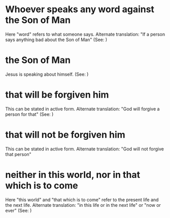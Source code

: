 
# Whoever speaks any word against the Son of Man
Here "word" refers to what someone says. Alternate translation: "If a person says anything bad about the Son of Man" (See: )

# the Son of Man
Jesus is speaking about himself. (See: )

# that will be forgiven him
This can be stated in active form. Alternate translation: "God will forgive a person for that" (See: )

# that will not be forgiven him
This can be stated in active form. Alternate translation: "God will not forgive that person"

# neither in this world, nor in that which is to come
Here "this world" and "that which is to come" refer to the present life and the next life. Alternate translation: "in this life or in the next life" or "now or ever" (See: )